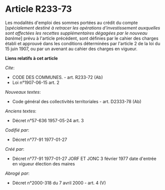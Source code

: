 # Article R233-73

Les modalités d'emploi des sommes portées au crédit du compte [*spécialement destiné à retracer les opérations
d'investissement auxquelles sont affectées les recettes supplémentaires dégagées par le nouveau barème*] prévu à l'article
précédent, sont définies par le cahier des charges établi et approuvé dans les conditions déterminées par l'article 2 de la
loi du 15 juin 1907, ou par un avenant au cahier des charges en vigueur.

**Liens relatifs à cet article**

_Cite_:

  - CODE DES COMMUNES. - art. R233-72 (Ab)
  - Loi n°1907-06-15 art. 2

_Nouveaux textes_:

  - Code général des collectivités territoriales - art. D2333-78 (Ab)

_Anciens textes_:

  - Décret n°57-636 1957-05-24 art. 3

_Codifié par_:

  - Décret n°77-91 1977-01-27

_Créé par_:

  - Décret n°77-91 1977-01-27 JORF ET JONC 3 février 1977 date d'entrée en vigueur élection des maires

_Abrogé par_:

  - Décret n°2000-318 du 7 avril 2000 - art. 4 (V)

